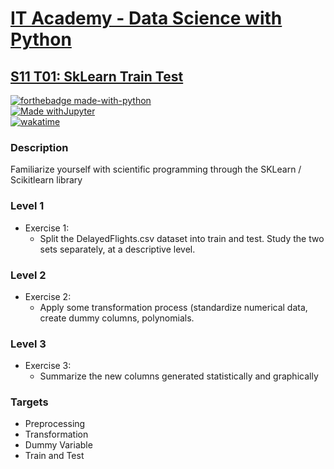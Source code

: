 # [IT Academy - Data Science with Python](https://www.barcelonactiva.cat/es/itacademy)
## [S11 T01: SkLearn Train Test](https://github.com/jesussantana/SkLearn-Train-Test/blob/main/notebooks/S11_T01_SkLearn_Train_Test.ipynb)

[![forthebadge made-with-python](http://ForTheBadge.com/images/badges/made-with-python.svg)](https://www.python.org/)  
[![Made withJupyter](https://img.shields.io/badge/Made%20with-Jupyter-orange?style=for-the-badge&logo=Jupyter)](https://jupyter.org/try)  
[![wakatime](https://wakatime.com/badge/github/jesussantana/SkLearn-Train-Test.svg)](https://wakatime.com/badge/github/jesussantana/SkLearn-Train-Test)  

### Description

Familiarize yourself with scientific programming through the SKLearn / Scikitlearn library


### Level 1

- Exercise 1: 
  - Split the DelayedFlights.csv dataset into train and test. Study the two sets separately, at a descriptive level.
  
### Level 2

- Exercise 2: 
  - Apply some transformation process (standardize numerical data, create dummy columns, polynomials.

### Level 3

- Exercise 3: 
  - Summarize the new columns generated statistically and graphically


### Targets

- Preprocessing
- Transformation
- Dummy Variable
- Train and Test